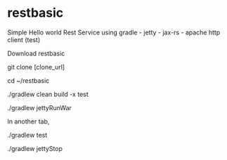 # restbasic

Simple Hello world Rest Service using gradle - jetty - jax-rs - apache http client (test)

Download restbasic

git clone [clone_url]

cd ~/restbasic

./gradlew clean build -x test

./gradlew jettyRunWar

In another tab,

./gradlew test

./gradlew jettyStop

